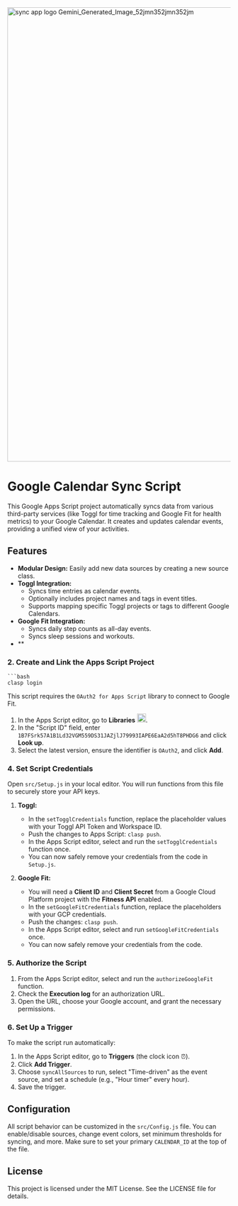 <img width="1024" height="1024" alt="sync app logo Gemini_Generated_Image_52jmn352jmn352jm" src="https://github.com/user-attachments/assets/28cb9449-a40b-4964-b3b4-87b1b7180a18" />




# Google Calendar Sync Script

This Google Apps Script project automatically syncs data from various third-party services (like Toggl for time tracking and Google Fit for health metrics) to your Google Calendar. It creates and updates calendar events, providing a unified view of your activities.

## Features

-   **Modular Design:** Easily add new data sources by creating a new source class.
-   **Toggl Integration:**
    -   Syncs time entries as calendar events.
    -   Optionally includes project names and tags in event titles.
    -   Supports mapping specific Toggl projects or tags to different Google Calendars.
-   **Google Fit Integration:**
    -   Syncs daily step counts as all-day events.
    -   Syncs sleep sessions and workouts.
-   **
### 2. Create and Link the Apps Script Project
    ```bash
    clasp login

This script requires the `OAuth2 for Apps Script` library to connect to Google Fit.

1.  In the Apps Script editor, go to **Libraries** <img src="https://developers.google.com/apps-script/images/add_library.png" width="20" alt="Add library icon">.
2.  In the "Script ID" field, enter `1B7FSrk57A1B1Ld32VGM559DS31JAZjlJ79993IAPE6EaA2d5hT8PHDG6` and click **Look up**.
3.  Select the latest version, ensure the identifier is `OAuth2`, and click **Add**.

### 4. Set Script Credentials

Open `src/Setup.js` in your local editor. You will run functions from this file to securely store your API keys.

1.  **Toggl:**
    -   In the `setTogglCredentials` function, replace the placeholder values with your Toggl API Token and Workspace ID.
    -   Push the changes to Apps Script: `clasp push`.
    -   In the Apps Script editor, select and run the `setTogglCredentials` function once.
    -   You can now safely remove your credentials from the code in `Setup.js`.

2.  **Google Fit:**
    -   You will need a **Client ID** and **Client Secret** from a Google Cloud Platform project with the **Fitness API** enabled.
    -   In the `setGoogleFitCredentials` function, replace the placeholders with your GCP credentials.
    -   Push the changes: `clasp push`.
    -   In the Apps Script editor, select and run `setGoogleFitCredentials` once.
    -   You can now safely remove your credentials from the code.

### 5. Authorize the Script

1.  From the Apps Script editor, select and run the `authorizeGoogleFit` function.
2.  Check the **Execution log** for an authorization URL.
3.  Open the URL, choose your Google account, and grant the necessary permissions.

### 6. Set Up a Trigger

To make the script run automatically:

1.  In the Apps Script editor, go to **Triggers** (the clock icon ⏰).
2.  Click **Add Trigger**.
3.  Choose `syncAllSources` to run, select "Time-driven" as the event source, and set a schedule (e.g., "Hour timer" every hour).
4.  Save the trigger.

## Configuration

All script behavior can be customized in the `src/Config.js` file. You can enable/disable sources, change event colors, set minimum thresholds for syncing, and more. Make sure to set your primary `CALENDAR_ID` at the top of the file.

## License

This project is licensed under the MIT License. See the LICENSE file for details.
